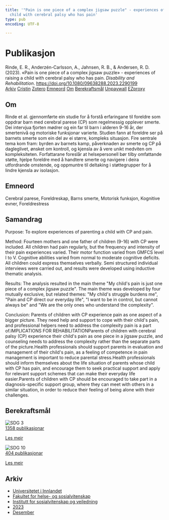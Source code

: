 ```yaml
---
title: '"Pain is one piece of a complex jigsaw puzzle" - experiences of raising a
  child with cerebral palsy who has pain'
type: pub
encoding: UTF-8

---
```

<h1>Publikasjon</h1>
<article id="csl-bib-container-852ILHSZ" class="csl-bib-container">
  <div class="csl-bib-body"> <div class="csl-entry">Rinde, E. R., Anderzén-Carlsson, A., Jahnsen, R. B., &#38; Andersen, R. D. (2023). «Pain is one piece of a complex jigsaw puzzle» - experiences of raising a child with cerebral palsy who has pain. <i>Disability and Rehabilitation</i>. <a href="https://doi.org/10.1080/09638288.2023.2290199">https://doi.org/10.1080/09638288.2023.2290199</a></div> </div>
  <div class="csl-bib-buttons">
    <a href="#taxonomy-article-852ILHSZ" alt="archive" class="csl-bib-button">Arkiv</a>
    <a href="https://app.cristin.no/results/show.jsf?id=2212146" alt="Cristin" class="csl-bib-button">Cristin</a>
    <a href="http://zotero.org/groups/5881554/items/852ILHSZ" alt="Zotero" class="csl-bib-button">Zotero</a>
    <a href="#keywords-article-852ILHSZ" alt="keywords" class="csl-bib-button">Emneord</a>
    <a href="#about-article-852ILHSZ" alt="about_pub" class="csl-bib-button">Om</a>
    <a href="#sdg-article-852ILHSZ" alt="sdg" class="csl-bib-button">Berekraftsmål</a>
    <a href="https://www.tandfonline.com/doi/pdf/10.1080/09638288.2023.2290199?needAccess=true" alt="Unpaywall" class="csl-bib-button">Unpaywall</a>
    <a href="https://www.tandfonline.com/doi/pdf/10.1080/09638288.2023.2290199?needAccess=true" alt="EZproxy" class="csl-bib-button">EZproxy</a>
  </div>
  <div id="csl-bib-meta-container-852ILHSZ"></div>
</article>
<div id="csl-bib-meta-852ILHSZ" class="csl-bib-meta">
  <article id="about-article-852ILHSZ" class="about_pub-article">
    <h1>Om</h1>
    Rinde et al. gjennomførte ein studie for å forstå erfaringane til foreldre som oppdrar barn med cerebral parese (CP) som regelmessig opplever smerte. Dei intervjua fjorten mødrer og ein far til barn i alderen 9-16 år, der smertenivå og motoriske funksjonar varierte. Studien fann at foreldre ser på barnets smerte som ein del av ei større, kompleks situasjon. Fire sentrale tema kom fram: byrden av barnets kamp, påverknaden av smerte og CP på dagleglivet, ønsket om kontroll, og kjensla av å vere unikt medviten om kompleksiteten. Forfattarane foreslår at helsepersonell bør tilby omfattande støtte, hjelpe foreldre med å handtere smerte og navigere i deira utfordrande omstende, og oppmuntre til deltaking i støttegrupper for å lindre kjensla av isolasjon.
  </article>
  <article id="keywords-article-852ILHSZ" class="keywords-article">
    <h1>Emneord</h1>
    Cerebral parese, Foreldreskap, Barns smerte, Motorisk funksjon, Kognitive evner, Foreldrestress
  </article>
  <article id="abstract-article-852ILHSZ" class="abstract-article">
    <h1>Samandrag</h1>
    Purpose: To explore experiences of parenting a child with CP and pain. 
 
Method: Fourteen mothers and one father of children (9-16) with CP were included. All children had pain regularly, but the frequency and intensity of their pain experiences varied. Their motor function varied from GMFCS level I to V. Cognitive abilities varied from normal to moderate cognitive deficits. All children could express themselves verbally. Semi structured individual interviews were carried out, and results were developed using inductive thematic analysis. 
 
Results: The analysis resulted in the main theme "My child's pain is just one piece of a complex jigsaw puzzle". The main theme was developed by four mutually exclusive, but related themes: "My child's struggle burdens me", "Pain and CP direct our everyday life", "I want to be in control, but cannot always be" and "We are the only ones who understand the complexity". 
 
Conclusion: Parents of children with CP experience pain as one aspect of a bigger picture. They need help and support to cope with their child's pain, and professional helpers need to address the complexity pain is a part of.IMPLICATIONS FOR REHABILITATIONParents of children with cerebral palsy (CP) experience their child's pain as one piece in a jigsaw puzzle, and counseling needs to address the complexity rather than the separate parts of the picture.Health professionals should support parents in evaluation and management of their child's pain, as a feeling of competence in pain management is important to reduce parental stress.Health professionals should inform themselves about the life situation of parents whose child with CP has pain, and encourage them to seek practical support and apply for relevant support schemes that can make their everyday life easier.Parents of children with CP should be encouraged to take part in a diagnosis-specific support group, where they can meet with others in a similar situation, in order to reduce their feeling of being alone with their challenges.
  </article>
  <article id="sdg-article-852ILHSZ" class="sdg-article">
    <h1>Berekraftsmål</h1>
    <div class="sdg-container"><div id="sdg3" class="sdg">
        <img src="{{< params subfolder >}}images/sdg/sdg03_nn.png" class="image" alt="SDG 3">
        <div class="sdg-overlay">
          <a href="{{< params subfolder >}}nn/archive/?sdg=3#archive" class="sdg-publication-count"><span>1358</span> publikasjonar</a>
          <p><a href="https://fn.no/om-fn/fns-baerekraftsmaal/god-helse-og-livskvalitet?lang=nno-NO" class="sdg-read-more">Les meir</a></p>
        </div>
      </div> <div id="sdg10" class="sdg">
        <img src="{{< params subfolder >}}images/sdg/sdg10_nn.png" class="image" alt="SDG 10">
        <div class="sdg-overlay">
          <a href="{{< params subfolder >}}nn/archive/?sdg=10#archive" class="sdg-publication-count"><span>404</span> publikasjonar</a>
          <p><a href="https://fn.no/om-fn/fns-baerekraftsmaal/mindre-ulikhet?lang=nno-NO" class="sdg-read-more">Les meir</a></p>
        </div>
      </div></div>
  </article>
  <article id="taxonomy-article-852ILHSZ" class="taxonomy-article">
    <h1>Arkiv</h1>
    <ul>
      <li><a href="{{< params subfolder >}}nn/archive/?key=3DCRN523">Universitetet i Innlandet</a></li>
      <li><a href="{{< params subfolder >}}nn/archive/?key=IDKFS3MX">Fakultet for helse- og sosialvitenskap</a></li>
      <li><a href="{{< params subfolder >}}nn/archive/?key=CU4VFGCV">Institutt for sosialvitenskap og veiledning</a></li>
      <li><a href="{{< params subfolder >}}nn/archive/?key=A9PHNY6J">2023</a></li>
      <li><a href="{{< params subfolder >}}nn/archive/?key=QW3A7DLR">Desember</a></li>
    </ul>
  </article>
</div>
